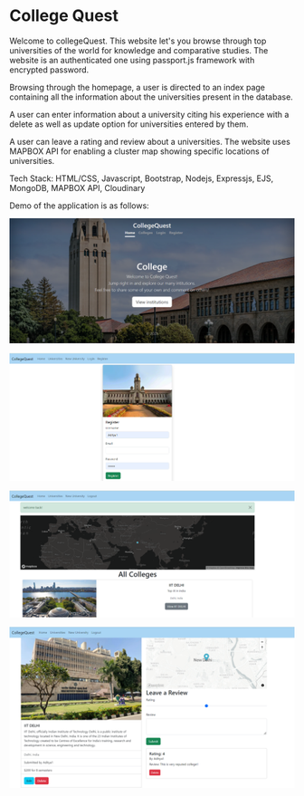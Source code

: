 # College Quest

Welcome to collegeQuest. This website let's you browse through top universities of the world for knowledge and comparative studies. The website is an authenticated one using passport.js framework with encrypted password. 

Browsing through the homepage, a user is directed to an index page containing all the information about the universities present in the database.

A user can enter information about a university citing his experience with a delete as well as update option for universities entered by them.

A user can leave a rating and review about a universities.
The website uses MAPBOX API for enabling a cluster map showing specific locations of universities.

Tech Stack: HTML/CSS, Javascript, Bootstrap, Nodejs, Expressjs, EJS, MongoDB, MAPBOX API, Cloudinary

Demo of the application is as follows:

![Alt text](<Screenshot 2023-08-27 135105.png>)

![Alt text](<Screenshot 2023-08-27 135130.png>)

![Alt text](<Screenshot 2023-08-27 135200.png>)

![Alt text](<Screenshot 2023-08-27 135448.png>)
